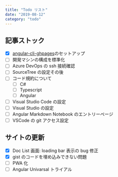 ```yaml
---
title: "Todo リスト"
date: "2019-08-12"
category: "todo"
---
```


## 記事ストック

- [x] [angular-cli-ghpages](https://github.com/angular-schule/angular-cli-ghpages)のセットアップ
- [ ] 開発マシンの構成を標準化
- [ ] Azure DevOps の ssh 接続確認
- [ ] SourceTree の設定その後
- [ ] コード規約について
  - [ ] C#
  - [ ] Typescript
  - [ ] Angular
- [ ] Visual Studio Code の設定
- [ ] Visual Studio の設定
- [ ] Angular Markdown Notebook のエントリーページ
- [ ] VSCode の git アクセス設定

## サイトの更新

- [x] Doc List 画面: loading bar 表示の bug 修正
- [x] gist のコードを埋め込みできない問題
- [ ] PWA 化
- [ ] Angular Univarsal トライアル
